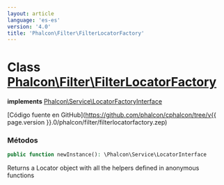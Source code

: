 ```yaml
---
layout: article
language: 'es-es'
version: '4.0'
title: 'Phalcon\Filter\FilterLocatorFactory'
---
```

# Class [Phalcon\Filter\FilterLocatorFactory](Phalcon_Filter_FilterLocatorFactory)

**implements** [Phalcon\Service\LocatorFactoryInterface](Phalcon_Service_LocatorFactoryInterface)

[Código fuente en GitHub](https://github.com/phalcon/cphalcon/tree/v{{ page.version }}.0/phalcon/filter/filterlocatorfactory.zep)

### Métodos

```php
public function newInstance(): \Phalcon\Service\LocatorInterface
```

Returns a Locator object with all the helpers defined in anonymous functions